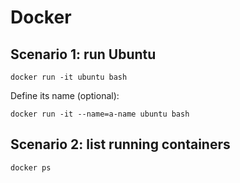 # Docker

## Scenario 1: run Ubuntu
```
docker run -it ubuntu bash
```
Define its name (optional):
```
docker run -it --name=a-name ubuntu bash
```

## Scenario 2: list running containers
```
docker ps
```